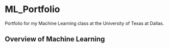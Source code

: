 # ML_Portfolio
Portfolio for my Machine Learning class at the University of Texas at Dallas.

## Overview of Machine Learning
